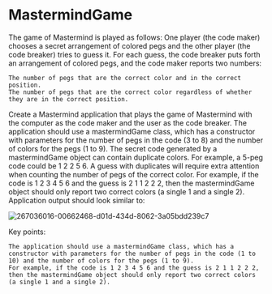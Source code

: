 # MastermindGame

The game of Mastermind is played as follows: One player (the code maker) chooses a secret arrangement of colored pegs and the other player (the code breaker) tries to guess it. For each guess, the code breaker puts forth an arrangement of colored pegs, and the code maker reports two numbers:

    The number of pegs that are the correct color and in the correct position.
    The number of pegs that are the correct color regardless of whether they are in the correct position.

Create a Mastermind application that plays the game of Mastermind with the computer as the code maker and the user as the code breaker. The application should use a mastermindGame class, which has a constructor with parameters for the number of pegs in the code (3 to 8) and the number of colors for the pegs (1 to 9). The secret code generated by a mastermindGame object can contain duplicate colors. For example, a 5-peg code could be 1 2 2 5 6. A guess with duplicates will require extra attention when counting the number of pegs of the correct color. For example, if the code is 1 2 3 4 5 6 and the guess is 2 1 1 2 2 2, then the mastermindGame object should only report two correct colors (a single 1 and a single 2). Application output should look similar to:

![267036016-00662468-d01d-434d-8062-3a05bdd239c7](https://github.com/eldar-k/MastermindGame/assets/144455125/e457ee34-db86-4717-85ec-0118007f5cf3)

Key points:

    The application should use a mastermindGame class, which has a constructor with parameters for the number of pegs in the code (1 to 10) and the number of colors for the pegs (1 to 9).
    For example, if the code is 1 2 3 4 5 6 and the guess is 2 1 1 2 2 2, then the mastermindGame object should only report two correct colors (a single 1 and a single 2).
